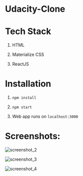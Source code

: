 # Udacity-Clone

# Tech Stack

1) HTML

2) Materialize CSS

3) ReactJS

# Installation

1) `npm install`

2) `npm start`

3) Web app runs on `localhost:3000`

# Screenshots:

![screenshot_2](https://user-images.githubusercontent.com/16613832/37342683-50560a6c-26eb-11e8-926b-22d2d9b59eff.png)


![screenshot_3](https://user-images.githubusercontent.com/16613832/37342702-5c2982b0-26eb-11e8-8905-4a7168d70086.png)


![screenshot_4](https://user-images.githubusercontent.com/16613832/37342715-6892a860-26eb-11e8-99ae-9a00627712da.png)


